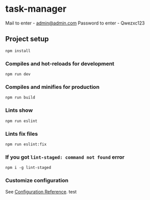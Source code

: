 # task-manager
Mail to enter - admin@admin.com
Password to enter - Qwezxc123

## Project setup
```
npm install
```

### Compiles and hot-reloads for development
```
npm run dev
```

### Compiles and minifies for production
```
npm run build
```

### Lints show
```
npm run eslint
```

### Lints fix files
```
npm run eslint:fix
```

### If you got `lint-staged: command not found` error
```
npm i -g lint-staged
``` 

### Customize configuration
See [Configuration Reference](https://cli.vuejs.org/config/).
test
